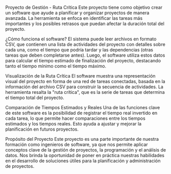 Proyecto de Gestión - Ruta Crítica
Este proyecto tiene como objetivo crear un software que ayude a planificar y organizar proyectos de manera avanzada. La herramienta se enfoca en identificar las tareas más importantes y los posibles retrasos que puedan afectar la duración total del proyecto.

¿Cómo funciona el software?
El sistema puede leer archivos en formato CSV, que contienen una lista de actividades del proyecto con detalles sobre cada una, como el tiempo que podría tardar y las dependencias (otras tareas que deben completarse antes). Luego, el software utiliza estos datos para calcular el tiempo estimado de finalización del proyecto, destacando tanto el tiempo mínimo como el tiempo máximo.

Visualización de la Ruta Crítica
El software muestra una representación visual del proyecto en forma de una red de tareas conectadas, basada en la información del archivo CSV para construir la secuencia de actividades. La herramienta resalta la "ruta crítica", que es la serie de tareas que determina el tiempo total del proyecto.

Comparación de Tiempos Estimados y Reales
Una de las funciones clave de este software es la posibilidad de registrar el tiempo real invertido en cada tarea, lo que permite hacer comparaciones entre los tiempos estimados y los tiempos reales. Esto ayuda a ajustar y mejorar la planificación en futuros proyectos.

Propósito del Proyecto
Este proyecto es una parte importante de nuestra formación como ingenieros de software, ya que nos permite aplicar conceptos clave de la gestión de proyectos, la programación y el análisis de datos. Nos brinda la oportunidad de poner en práctica nuestras habilidades en el desarrollo de soluciones útiles para la planificación y administración de proyectos.